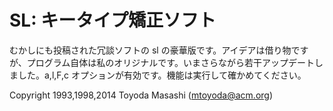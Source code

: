 # SL: キータイプ矯正ソフト

むかしにも投稿された冗談ソフトの sl の豪華版です。アイデアは借り物ですが、プログラム自体は私のオリジナルです。いまさらながら若干アップデートしました。a,l,F,c オプションが有効です。機能は実行して確かめてください。

Copyright 1993,1998,2014 Toyoda Masashi (mtoyoda@acm.org)
